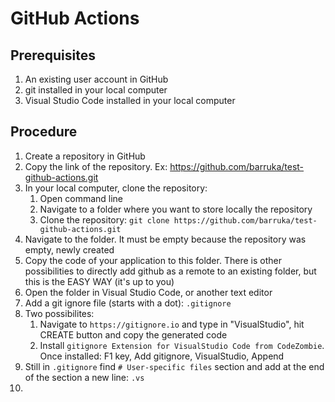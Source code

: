 # GitHub Actions

## Prerequisites
1. An existing user account in GitHub
2. git installed in your local computer
3. Visual Studio Code installed in your local computer

## Procedure
1. Create a repository in GitHub
2. Copy the link of the repository. Ex: https://github.com/barruka/test-github-actions.git
3. In your local computer, clone the repository:
    1. Open command line
    2. Navigate to a folder where you want to store locally the repository
    3. Clone the repository: `git clone https://github.com/barruka/test-github-actions.git`
5. Navigate to the folder. It must be empty because the repository was empty, newly created
6. Copy the code of your application to this folder. There is other possibilities to directly add github as a remote to an existing folder, but this is the EASY WAY (it's up to you)
7. Open the folder in Visual Studio Code, or another text editor
8. Add a git ignore file (starts with a dot): `.gitignore`
9. Two possibilites: 
    1. Navigate to `https://gitignore.io` and type in "VisualStudio", hit CREATE button and copy the generated code
    2. Install `gitignore Extension for VisualStudio Code from CodeZombie`. Once installed: F1 key, Add gitignore, VisualStudio, Append
10. Still in `.gitignore` find `# User-specific files` section and add at the end of the section a new line: `.vs`
11. 
